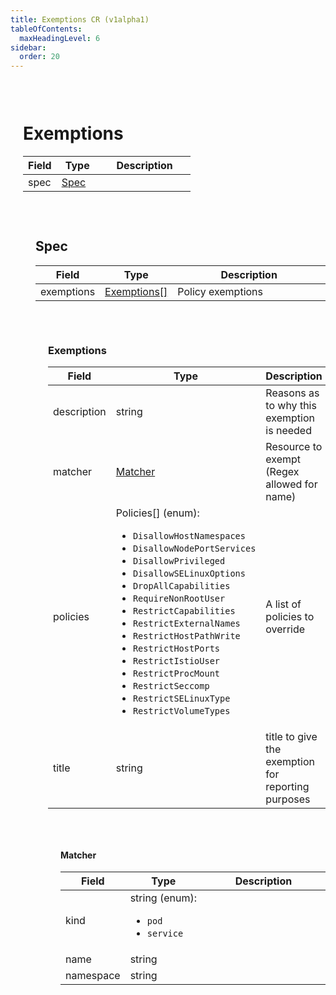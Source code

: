 ```yaml
---
title: Exemptions CR (v1alpha1)
tableOfContents:
  maxHeadingLevel: 6
sidebar:
  order: 20
---
```

<a id="Exemptions"></a>
<div style="margin-left: 20px; padding-top: 30px;">

# Exemptions
<table style="width: 100%; table-layout: fixed;">
  <thead>
    <tr>
      <th style="width: 20%; white-space: nowrap;">Field</th>
      <th style="width: 25%; white-space: nowrap;">Type</th>
      <th style="width: 55%; white-space: nowrap;">Description</th>
    </tr>
  </thead>
  <tbody>
    <tr><td style="white-space: nowrap;">spec</td><td style="white-space: nowrap;"><a href="#Spec">Spec</a></td><td></td></tr>
  </tbody>
</table>
</div>

<a id="Spec"></a>
<div style="margin-left: 40px; padding-top: 30px;">

## Spec
<table style="width: 100%; table-layout: fixed;">
  <thead>
    <tr>
      <th style="width: 20%; white-space: nowrap;">Field</th>
      <th style="width: 25%; white-space: nowrap;">Type</th>
      <th style="width: 55%; white-space: nowrap;">Description</th>
    </tr>
  </thead>
  <tbody>
    <tr><td style="white-space: nowrap;">exemptions</td><td style="white-space: nowrap;"><a href="#Exemptions">Exemptions[]</a></td><td>Policy exemptions</td></tr>
  </tbody>
</table>
</div>

<a id="Exemptions"></a>
<div style="margin-left: 60px; padding-top: 30px;">

### Exemptions
<table style="width: 100%; table-layout: fixed;">
  <thead>
    <tr>
      <th style="width: 20%; white-space: nowrap;">Field</th>
      <th style="width: 25%; white-space: nowrap;">Type</th>
      <th style="width: 55%; white-space: nowrap;">Description</th>
    </tr>
  </thead>
  <tbody>
    <tr><td style="white-space: nowrap;">description</td><td style="white-space: nowrap;">string</td><td>Reasons as to why this exemption is needed</td></tr><tr><td style="white-space: nowrap;">matcher</td><td style="white-space: nowrap;"><a href="#Matcher">Matcher</a></td><td>Resource to exempt (Regex allowed for name)</td></tr><tr><td style="white-space: nowrap;">policies</td><td style="white-space: nowrap;">Policies[] (enum):<ul><li><code>DisallowHostNamespaces</code></li><li><code>DisallowNodePortServices</code></li><li><code>DisallowPrivileged</code></li><li><code>DisallowSELinuxOptions</code></li><li><code>DropAllCapabilities</code></li><li><code>RequireNonRootUser</code></li><li><code>RestrictCapabilities</code></li><li><code>RestrictExternalNames</code></li><li><code>RestrictHostPathWrite</code></li><li><code>RestrictHostPorts</code></li><li><code>RestrictIstioUser</code></li><li><code>RestrictProcMount</code></li><li><code>RestrictSeccomp</code></li><li><code>RestrictSELinuxType</code></li><li><code>RestrictVolumeTypes</code></li></ul></td><td>A list of policies to override</td></tr><tr><td style="white-space: nowrap;">title</td><td style="white-space: nowrap;">string</td><td>title to give the exemption for reporting purposes</td></tr>
  </tbody>
</table>
</div>

<a id="Matcher"></a>
<div style="margin-left: 80px; padding-top: 30px;">

#### Matcher
<table style="width: 100%; table-layout: fixed;">
  <thead>
    <tr>
      <th style="width: 20%; white-space: nowrap;">Field</th>
      <th style="width: 25%; white-space: nowrap;">Type</th>
      <th style="width: 55%; white-space: nowrap;">Description</th>
    </tr>
  </thead>
  <tbody>
    <tr><td style="white-space: nowrap;">kind</td><td style="white-space: nowrap;">string (enum):<ul><li><code>pod</code></li><li><code>service</code></li></ul></td><td></td></tr><tr><td style="white-space: nowrap;">name</td><td style="white-space: nowrap;">string</td><td></td></tr><tr><td style="white-space: nowrap;">namespace</td><td style="white-space: nowrap;">string</td><td></td></tr>
  </tbody>
</table>
</div>